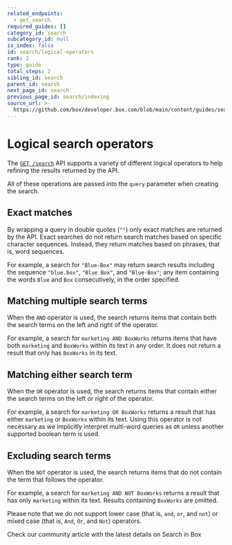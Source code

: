 ```yaml
---
related_endpoints:
  - get_search
required_guides: []
category_id: search
subcategory_id: null
is_index: false
id: search/logical-operators
rank: 2
type: guide
total_steps: 2
sibling_id: search
parent_id: search
next_page_id: search
previous_page_id: search/indexing
source_url: >-
  https://github.com/box/developer.box.com/blob/main/content/guides/search/2-logical-operators.md
---
```

# Logical search operators

The [`GET /search`](e://get_search) API supports a variety of
different logical operators to help refining the results returned
by the API.

All of these operations are passed into the `query` parameter when
creating the search.

## Exact matches

By wrapping a query in double quotes (`""`) only exact matches are
returned by the API. Exact searches do not return search matches
based on specific character sequences. Instead, they return
matches based on phrases, that is, word sequences.

For example, a search for `"Blue-Box"` may return search results
including the sequence `"blue.box"`, `"Blue Box"`, and `"Blue-Box"`;
any item containing the words `Blue` and `Box` consecutively, in
the order specified.

## Matching multiple search terms

When the `AND` operator is used, the search returns items that
contain both the search terms on the left and right of the operator.

For example, a search for `marketing AND BoxWorks` returns items
that have both `marketing` and `BoxWorks` within its text in any order.
It does not return a result that only has `BoxWorks` in its text.

## Matching either search term

When the `OR` operator is used, the search returns items that
contain either the search terms on the left or right of the operator.

For example, a search for `marketing OR BoxWorks` returns a result that
has either `marketing` or `BoxWorks` within its text. Using this
operator is not necessary as we implicitly interpret multi-word
queries as `OR` unless another supported boolean term is used.

## Excluding search terms

When the `NOT` operator is used, the search returns items that
do not contain the term that follows the operator.

For example, a search for `marketing AND NOT BoxWorks` returns a result
that has only `marketing` within its text. Results containing
`BoxWorks` are omitted.

<Message warning>

Please note that we do not support lower case (that is,
`and`, `or`, and `not`) or mixed case (that is, `And`, `Or`, and `Not`)
operators.

</Message>

<CTA to='https://support.box.com/hc/en-us/articles/360043696314-Search-for-Files-Folders-and-Content'>

Check our community article with the latest details on Search in Box

</CTA>